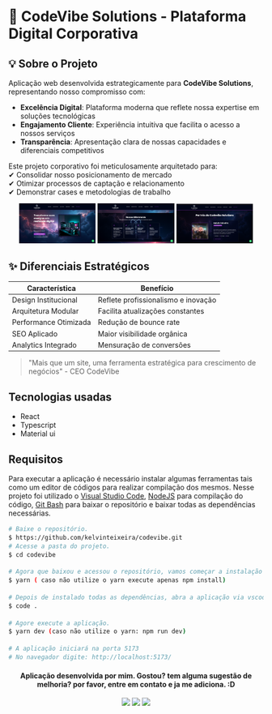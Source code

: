 # 🚀 CodeVibe Solutions - Plataforma Digital Corporativa

## 💡 Sobre o Projeto

Aplicação web desenvolvida estrategicamente para **CodeVibe Solutions**, representando nosso compromisso com:

- **Excelência Digital**: Plataforma moderna que reflete nossa expertise em soluções tecnológicas  
- **Engajamento Cliente**: Experiência intuitiva que facilita o acesso a nossos serviços  
- **Transparência**: Apresentação clara de nossas capacidades e diferenciais competitivos  

Este projeto corporativo foi meticulosamente arquitetado para:  
✔ Consolidar nosso posicionamento de mercado  
✔ Otimizar processos de captação e relacionamento  
✔ Demonstrar cases e metodologias de trabalho  

<div align="center">
  <img src="./public/images/showcase1.png" width="30%">
  <img src="./public/images/showcase2.png" width="30%">
  <img src="./public/images/showcase3.png" width="30%">
</div>

## ✨ Diferenciais Estratégicos

| Característica | Benefício |
|---------------|-----------|
| Design Institucional | Reflete profissionalismo e inovação |
| Arquitetura Modular | Facilita atualizações constantes |
| Performance Otimizada | Redução de bounce rate |
| SEO Aplicado | Maior visibilidade orgânica |
| Analytics Integrado | Mensuração de conversões |

> "Mais que um site, uma ferramenta estratégica para crescimento de negócios" - CEO CodeVibe

## Tecnologias usadas

- React
- Typescript
- Material ui

## Requisitos

Para executar a aplicação é necessário instalar algumas ferramentas tais como um editor de códigos para realizar compilação dos mesmos. Nesse projeto foi utilizado o [Visual Studio Code](https://code.visualstudio.com/), [NodeJS](https://nodejs.org/en/) para compilação do código, [Git Bash](https://gitforwindows.org/) para baixar o repositório e baixar todas as dependências necessárias.

```bash
# Baixe o repositório.
$ https://github.com/kelvinteixeira/codevibe.git
# Acesse a pasta do projeto.
$ cd codevibe

# Agora que baixou e acessou o repositório, vamos começar a instalação das dependências.
$ yarn ( caso não utilize o yarn execute apenas npm install)

# Depois de instalado todas as dependências, abra a aplicação via vscode.
$ code .

# Agore execute a aplicação.
$ yarn dev (caso não utilize o yarn: npm run dev)

# A aplicação iniciará na porta 5173
# No navegador digite: http://localhost:5173/
```

#### <div align="center">Aplicação desenvolvida por mim. Gostou? tem alguma sugestão de melhoria? por favor, entre em contato e ja me adiciona. :D

<div>

<div align="center"> 
  <a href="https://instagram.com/kelvinteixeira_" target="_blank"><img src="https://img.shields.io/badge/-Instagram-%23E4405F?style=for-the-badge&logo=instagram&logoColor=white" target="_blank"></a>
  <a href = "mailto:kelvin.teixeira.santos@gmail.com"><img src="https://img.shields.io/badge/-Gmail-%23333?style=for-the-badge&logo=gmail&logoColor=white" target="_blank"></a>
  <a href="https://www.linkedin.com/in/kelvin-teixeira-8707b41a8/" target="_blank"><img src="https://img.shields.io/badge/-LinkedIn-%230077B5?style=for-the-badge&logo=linkedin&logoColor=white" target="_blank"></a> 
  </div>
